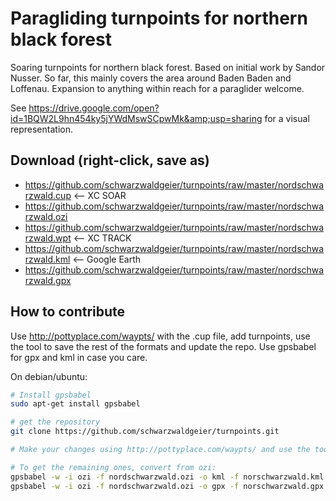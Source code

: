 # Paragliding turnpoints for northern black forest
Soaring turnpoints for northern black forest. Based on initial work by Sandor Nusser. So far, this mainly covers the area around Baden Baden and Loffenau. Expansion to anything within reach for a paraglider welcome.

See https://drive.google.com/open?id=1BQW2L9hn454ky5jYWdMswSCpwMk&amp;usp=sharing for a visual representation.

## Download (right-click, save as)
* https://github.com/schwarzwaldgeier/turnpoints/raw/master/nordschwarzwald.cup <-- XC SOAR
* https://github.com/schwarzwaldgeier/turnpoints/raw/master/nordschwarzwald.ozi
* https://github.com/schwarzwaldgeier/turnpoints/raw/master/nordschwarzwald.wpt <-- XC TRACK
* https://github.com/schwarzwaldgeier/turnpoints/raw/master/nordschwarzwald.kml <-- Google Earth
* https://github.com/schwarzwaldgeier/turnpoints/raw/master/nordschwarzwald.gpx

## How to contribute
Use http://pottyplace.com/waypts/ with the .cup file, add turnpoints, use the tool to save the rest of the formats and update the repo. Use gpsbabel for gpx and kml in case you care.

On debian/ubuntu:

````bash
# Install gpsbabel
sudo apt-get install gpsbabel

# get the repository
git clone https://github.com/schwarzwaldgeier/turnpoints.git

# Make your changes using http://pottyplace.com/waypts/ and use the tool to save all the formats it can do.

# To get the remaining ones, convert from ozi:
gpsbabel -w -i ozi -f nordschwarzwald.ozi -o kml -f norschwarzwald.kml
gpsbabel -w -i ozi -f nordschwarzwald.ozi -o gpx -f norschwarzwald.gpx
